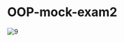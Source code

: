 # OOP-mock-exam2

![9](https://user-images.githubusercontent.com/91715582/172058045-f1dffd88-4d19-4eb9-9214-1072acced8f0.jpg)

